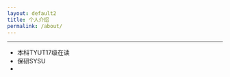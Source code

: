 ```yaml
---
layout: default2
title: 个人介绍
permalink: /about/
---
```


---
* 本科TYUT17级在读
* 保研SYSU
* 

[jekyll-organization]: https://github.com/jekyll

